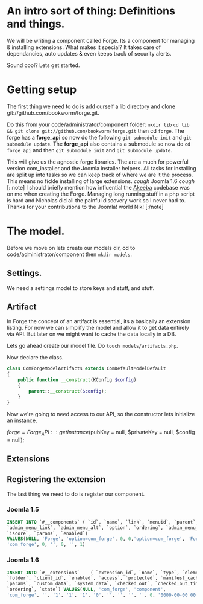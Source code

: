 # An intro sort of thing: Definitions and things.

We will be writing a component called Forge. Its a component for managing & installing extensions. What makes it special? It
takes care of dependancies, auto updates & even keeps track of security alerts. 

Sound cool? Lets get started.

# Getting setup

The first thing we need to do is add ourself a lib directory and clone git://github.com/bookworm/forge.git. 

Do this from your code/administrator/component folder: `mkdir lib` `cd lib && git clone git://github.com/bookworm/forge.git`
then cd `forge`. The forge has a __forge_api__ so now do the following `git submodule init` and `git submodule update`. The
__forge_api__ also contains a submodule so now do `cd forge_api` and then `git submodule init` and `git submodule update`.

This will give us the agnostic forge libraries. The are a much for powerful version com_installer and the Joomla installer
helpers. All tasks for installing are split up into tasks so we can keep track of where we are it the process. This means no
fickle installing of large extensions. *cough* Joomla 1.6 *cough* [::note] I should briefly mention how influential the
[Akeeba](https://www.akeebabackup.com) codebase was on me when creating the Forge. Managing long running stuff in a php
script is hard and Nicholas did all the painful discovery work so I never had to. Thanks for your contributions to the
Joomla! world Nik! [:/note]  


# The model.     

Before we move on lets create our models dir, cd to code/administrator/component then `mkdir models`.     

## Settings.

We need a settings model to store keys and stuff, and stuff.

## Artifact

In Forge the concept of an artifact is essential, its a basically an extension listing. For now we can simplify the model and
allow it to get data entirely via API. But later on we might want to cache the data locally in a DB.   

Lets go ahead create our model file. Do `touch models/artifacts.php`.

Now declare the class.

```php
class ComForgeModelArtifacts extends ComDefaultModelDefault
{
	public function __construct(KConfig $config)
	{
		parent::__construct($config);
	} 
}
```

Now we're going to need access to our API, so the constructor lets initialize an instance.

$forge = Forge_API::getInstance($pubKey = null, $privateKey = null, $config = null);

## Extensions       

## Registering the extension
 
The last thing we need to do is register our component.     

### Joomla 1.5   

```sql
INSERT INTO `#__components` ( `id`, `name`, `link`, `menuid`, `parent`, 
`admin_menu_link`, `admin_menu_alt`, `option`, `ordering`, `admin_menu_img`, 
`iscore`, `params`, `enabled`) 
VALUES(NULL, 'Forge', 'option=com_forge', 0, 0,'option=com_forge', 'Forge', 
'com_forge', 0, '', 0, '', 1)    
```
 
### Joomla 1.6                        

```sql
INSERT INTO `#__extensions`    ( `extension_id`, `name`, `type`, `element`,
`folder`, `client_id`, `enabled`, `access`, `protected`, `manifest_cache`, 
`params`, `custom_data`, `system_data`, `checked_out`, `checked_out_time`, 
`ordering`, `state`) VALUES(NULL, 'com_forge', 'component',
'com_forge', '', '1', '1', '1', '0', '', '', '', '', 0, '0000-00-00 00:00:00','0','0'    
```